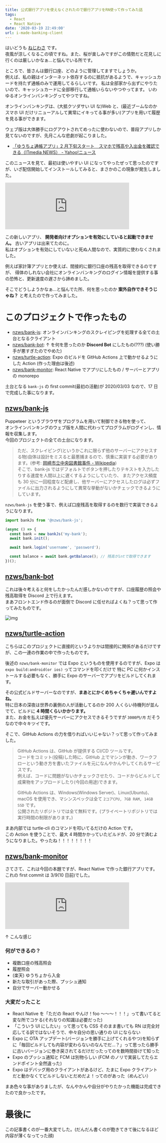 ```yaml
---
title: 公式銀行アプリを使えなくされたので銀行アプリをRN使って作ってみた話
tags:
  - React
  - React Native
date: '2020-03-19 22:49:00'
url: i-made-banking-client
---
```


<script src="https://assets-don.nzws.me/embed.js" async="async"></script>

はいどうも [ねじわさ](https://nzws.me) です。  
夜風が涼しくなるこの頃ですね。また、桜が楽しみですがこの情勢だと花見しに行くのは厳しいかなぁ...と悩んでいる所です。

ところで、皆さんは銀行口座、どのように管理してますでしょうか。  
例えば、私の親はインターネット依存するのに抵抗があるようで、キャッシュカードを持たず通帳のみで運用してるらしいです。
私は全部家から出ずにやりたいので、キャッシュカードに全部移行して通帳いらないやつやってます。
いわゆるオンラインバンキングってやつですね。

オンラインバンキングは、(大抵クソダサい UI な)Web と、(最近ブームなのかスマホ UI だけリニューアルして異常にイキってる事が多い)アプリを用いて履歴を見る事ができます。

ウェブ版は大体勝手にログアウトされてめったに使わないので、普段アプリしか見てないのですが、先月こんな悲劇が起こりました。

- [「ゆうちょ通帳アプリ」2 月下旬スタート　スマホで残高や入出金を確認できる（ITmedia NEWS） - Yahoo!ニュース](https://headlines.yahoo.co.jp/hl?a=20200124-00000058-zdn_n-sci)

このニュースを見て、最初は使いやすい UI になってやったぜって思ったのですが、いざ配信開始してインストールしてみると、まさかのこの現象が発生しました。

<iframe src="https://don.nzws.me/@nzws/103737757141404305/embed" class="mastodon-embed" style="max-width: 100%; border: 0" width="400" allowfullscreen="allowfullscreen"></iframe>

この新しいアプリ、 **開発者向けオプションを有効にしていると起動できません。** 古いアプリは出来てたのに。  
私はオプションを有効にしていないと死ぬ人間なので、実質的に使わなくされました。

例えば家計簿アプリとか使えば、間接的に銀行口座の残高を取得できるのですが、
得体のしれない会社にオンラインバンキングのログイン情報を提供する事の恐怖と、更新速度の遅さから諦めました。

そこでどうしようかなぁ...と悩んでた所、何を思ったのか **案外自作できそうじゃね？** と考えたので作ってみました。

# このプロジェクトで作ったもの

- [nzws/bank-js](https://github.com/nzws/bank-js): オンラインバンキングのスクレイピングを処理する全ての土台となるクライアント
- [nzws/bank-bot](https://github.com/nzws/bank-bot): ↑ を何を思ったのか **Discord Bot** にしたもの(???) (使い勝手が悪すぎたのでやめた)
- [nzws/turtle-action](https://github.com/nzws/turtle-action): Expo のビルドを GitHub Actions 上で動かせるようにした Action (作った理由は後述)
- [nzws/bank-monitor](https://github.com/nzws/bank-monitor): React Native でアプリにしたもの / サーバーとアプリの monorepo

土台となる `bank-js` の first commit(最初の活動)が 2020/03/03 なので、17 日で完成した事になります。

## [nzws/bank-js](https://github.com/nzws/bank-js)

Puppeteer というブラウザをプログラムを用いて制御できる物を使って、  
オンラインバンキングのウェブ版を人間に代わってプログラムがログインし、情報を収集します。  
今回のプロジェクトの全ての土台になります。

> ただ、スクレイピング(というかこれに限らず他のサーバーにアクセスする物)自体は設計をミスると最悪捕まるので、慎重に実装する必要があります。(参考: [岡崎市立中央図書館事件 - Wikipedia](https://ja.wikipedia.org/wiki/岡崎市立中央図書館事件))  
> そこで、bank-js ではデフォルトでボタンを押したりテキストを入力したりする速度を人間以上に遅くするようにしていたり、
> またアクセス頻度も 30 分に一回程度など配慮し、他サーバーにアクセスしたログは必ずファイルに出力されるようにして異常な挙動がないかチェックできるようにしています。

`nzws/bank-js` を使う事で、例えば口座残高を取得するのを数行で実装できるようになります。

```javascript
import bankJs from '@nzws/bank-js';

(async () => {
  const bank = new bankJs('my-bank');
  await bank.init();

  await bank.login('username', 'password');

  const balance = await bank.getBalance(); // 残高がintで取得できます
})();
```

## [nzws/bank-bot](https://github.com/nzws/bank-bot)

これは後々考えると何をしたかったんだ感しかないのですが、口座履歴の照会や残高取得を Discord 上で行えます。  
まあフロントエンド作るのが面倒で Discord に任せればよくね？って思って作ってみたものです。

![img](https://i.imgur.com/Yb8Qj3s.png)

## [nzws/turtle-action](https://github.com/nzws/turtle-action)

こちらはこのプロジェクトに直接的というよりかは間接的に関係があるだけですが、この一連の作業の中で作ったものです。

後述の `nzws/bank-monitor` では Expo というものを使用するのですが、Expo は `expo build:android(or ios)` ってコマンドを叩くだけで
特に PC に何かインストールする必要もなく、勝手に Expo のサーバーでアプリをビルドしてくれます。

その公式ビルドサーバーなのですが、**まあとにかくめちゃくちゃ遅いんですよね。**  
特に日本の深夜は世界の裏側の人が活動してるのか 200 人くらい待機列が並んでて、ビルドに **4 時間くらいかかります。**  
また、お金を払えば優先サーバーにアクセスできるそうですが `3000円/月` だそうなので中々キツイです。

そこで、GitHub Actions の力を借りればいいじゃない？って思って作ってみました。

> GitHub Actions は、GitHub が提供する CI/CD ツールです。  
> コードをコミット(投稿)した時に、GitHub 上でマシンが動き、ワークフローという動き方を書いたファイルを元になんやかんやしてくれるサービスです。  
> 例えば、コードに問題がないかチェックさせたり、コードからビルドして成果物をアップロードしたり(今回の用途)できます。
>
> GitHub Actions は、Windows(Windows Server)、Linux(Ubuntu)、macOS を使用でき、マシンスペックは全て `2コアCPU, 7GB RAM, 14GB SSD` です。  
> 公開されたリポジトリでは全て無料です。(プライベートリポジトリでは実行時間の制限があります。)

まあ内部では turtle-cli のコマンドを叩いてるだけの Action です。  
この Action を使うことで、最大 4 時間かかっていたビルドが、20 分で済むようになりました。やったね！！！！！！！！

## [nzws/bank-monitor](https://github.com/nzws/bank-monitor)

さてさて、これは今回の本題ですが、React Native で作った銀行アプリです。これの first commit は 3/9(10 日前)でした。

<iframe src="https://don.nzws.me/@nzws/103849966850461246/embed" class="mastodon-embed" style="max-width: 100%; border: 0" width="400" allowfullscreen="allowfullscreen"></iframe>

↑ こんな感じ

### 何ができるの？

- 複数口座の残高照会
- 履歴照会
- (楽天) ゆうちょから入金
- 新たな取引があった際、プッシュ通知
- 自分でサーバー動かせる

### 大変だったこと

- React Native を「ただの React やんけ！foo ～～～！！！」って書いてると変な所でコケる(それなりの知識は必要だった)
- 「こういう UI にしたい」って思っても CSS そのまま書いても RN は完全対応してる訳ではないそうで、中々自分の思い通りの UI にならない
- Expo に OTA アップデート(バージョンを勝手に上げてくれるやつ)を知らずに「毎回ビルドしても内容が変わらないのなんでだ...？」って思ったら勝手に古いバージョンに巻き戻されてるだけだったってのを数時間掛けて知った
- Expo のプッシュ通知と FCM は別物らしい (FCM のノリで実装してたらエンドポイント全然違った)
- Expo はデバッグ用のクライアントがあるけど、たまに Expo クライアントだと動かなくてビルドしないとだめだよ！ってのがあった（めんどい）

まあ色々な事がありましたが、なんやかんや自分がやりたかった機能は完成できたので良かったです。

# 最後に

この記事書くのが一番大変でした。(だんだん書くのが飽きてきて後になるほど内容が薄くなってった顔)
